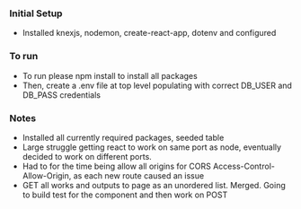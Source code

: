 ### Initial Setup
* Installed knexjs, nodemon, create-react-app, dotenv and configured

### To run
* To run please npm install to install all packages
* Then, create a .env file at top level populating with correct DB_USER and DB_PASS credentials

### Notes
* Installed all currently required packages, seeded table
* Large struggle getting react to work on same port as node, eventually decided to work on different ports.
* Had to for the time being allow all origins for CORS Access-Control-Allow-Origin, as each new route caused an issue
* GET all works and outputs to page as an unordered list. Merged. Going to build test for the component and then work on POST
